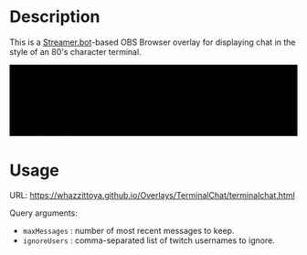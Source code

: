 # Description
This is a [Streamer.bot](Streamer.bot)-based OBS Browser overlay for displaying chat in the style of an 80's character terminal.

![Demo Thumbnail](demo.gif)

# Usage
URL: https://whazzittoya.github.io/Overlays/TerminalChat/terminalchat.html

Query arguments:
* `maxMessages` : number of most recent messages to keep.
* `ignoreUsers` : comma-separated list of twitch usernames to ignore.

